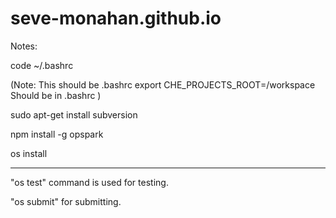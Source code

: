 # seve-monahan.github.io

Notes:

code ~/.bashrc

(Note: This should be .bashrc
export CHE_PROJECTS_ROOT=/workspace Should be in .bashrc
)

sudo apt-get install subversion

npm install -g opspark

os install

----

"os test" command is used for testing.

"os submit" for submitting.